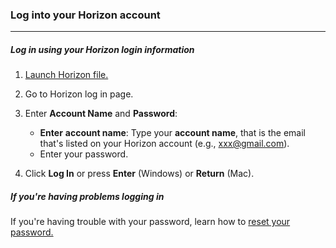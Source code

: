 ### Log into your Horizon account
__________________________________
##### Log in using your Horizon login information

1. [Launch Horizon file.](A.%20Launching%20Horizon%20File.md)

2. Go to Horizon log in page.

3. Enter **Account Name** and **Password**:

    - **Enter** **account name**: Type your **account name**, that is the email that's listed on your Horizon account (e.g., xxx@gmail.com).
    - Enter your password. 

4. Click **Log In** or press **Enter** (Windows) or **Return** (Mac). 
##### If you're having problems logging in

If you're having trouble with your password, learn how to  [reset your password.](F.%20Resetting%20Your%20Password.md)

